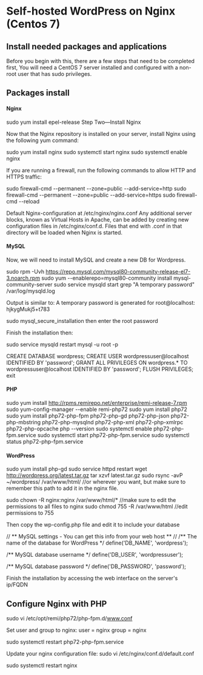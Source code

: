 # Self-hosted WordPress on Nginx (Centos 7)

## Install needed packages and applications

Before you begin with this, there are a few steps that need to be completed first, You will need a CentOS 7 server installed and configured with a non-root user that has sudo privileges.

## Packages install
#### Nginx

sudo yum install epel-release
Step Two—Install Nginx

Now that the Nginx repository is installed on your server, install Nginx using the following yum command:

sudo yum install nginx
sudo systemctl start nginx
sudo systemctl enable nginx

If you are running a firewall, run the following commands to allow HTTP and HTTPS traffic:

sudo firewall-cmd --permanent --zone=public --add-service=http 
sudo firewall-cmd --permanent --zone=public --add-service=https
sudo firewall-cmd --reload


Default Nginx-configuration at /etc/nginx/nginx.conf
Any additional server blocks, known as Virtual Hosts in Apache, can be added by creating new configuration files in /etc/nginx/conf.d. Files that end with .conf in that directory will be loaded when Nginx is started.

#### MySQL

Now, we will need to install MySQL and create a new DB for Wordpress.

sudo rpm -Uvh https://repo.mysql.com/mysql80-community-release-el7-3.noarch.rpm
sudo yum --enablerepo=mysql80-community install mysql-community-server
sudo service mysqld start
grep "A temporary password" /var/log/mysqld.log

Output is similar to: A temporary password is generated for root@localhost: hjkygMukj5+t783

sudo mysql_secure_installation
then enter the root password

Finish the installation then:

sudo service mysqld restart
mysql -u root -p

CREATE DATABASE wordpress;
CREATE USER wordpressuser@localhost IDENTIFIED BY 'password';
GRANT ALL PRIVILEGES ON wordpress.* TO wordpressuser@localhost IDENTIFIED BY 'password';
FLUSH PRIVILEGES;
exit


#### PHP

sudo yum install http://rpms.remirepo.net/enterprise/remi-release-7.rpm
sudo yum-config-manager --enable remi-php72
sudo yum install php72
sudo yum install php72-php-fpm php72-php-gd php72-php-json php72-php-mbstring php72-php-mysqlnd php72-php-xml php72-php-xmlrpc php72-php-opcache
php --version
sudo systemctl enable php72-php-fpm.service
sudo systemctl start php72-php-fpm.service
sudo systemctl status php72-php-fpm.service

#### WordPress
sudo yum install php-gd
sudo service httpd restart
wget http://wordpress.org/latest.tar.gz
tar xzvf latest.tar.gz
sudo rsync -avP ~/wordpress/ /var/www/html/ //or wherever you want, but make sure to remember this path to add it in the nginx file.

sudo chown -R nginx:nginx /var/www/html/* //make sure to edit the permissions to all files to nginx
sudo chmod 755 -R /var/www/html    //edit permissions to 755

Then copy the wp-config.php file and edit it to include your database

// ** MySQL settings - You can get this info from your web host ** //
/** The name of the database for WordPress */
define('DB_NAME', 'wordpress');

/** MySQL database username */
define('DB_USER', 'wordpressuser');

/** MySQL database password */
define('DB_PASSWORD', 'password');

Finish the installation by accessing the web interface on the server's ip/FQDN

## Configure Nginx with PHP

sudo vi /etc/opt/remi/php72/php-fpm.d/www.conf

Set user and group to nginx:
user = nginx
group = nginx

sudo systemctl restart php72-php-fpm.service

Update your nginx configuration file:
sudo vi /etc/nginx/conf.d/default.conf

sudo systemctl restart nginx





